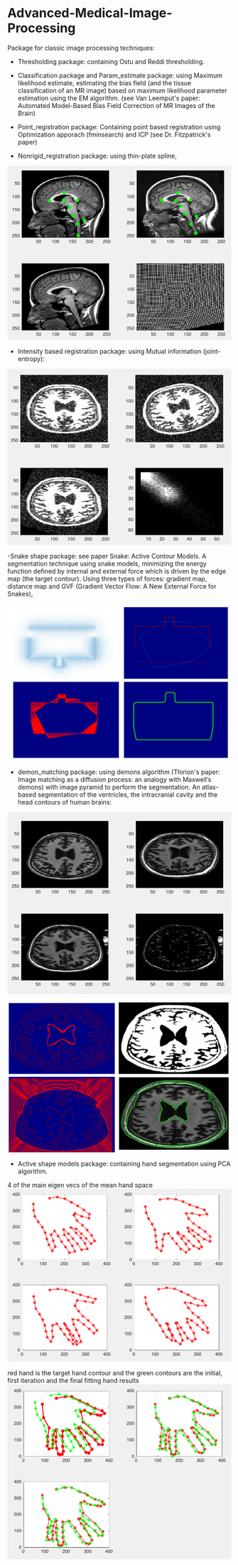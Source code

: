 # Advanced-Medical-Image-Processing

Package for classic image processing techniques:

- Thresholding package: containing Ostu and Reddi thresholding.

- Classification package and Param_estimate package: using Maximum likelihood estimate, estimating the bias field (and the tissue classification of an MR image) based on maximum likelihood parameter estimation using the EM algorithm. (see Van Leemput's paper: Automated Model-Based Bias Field Correction of MR Images of the Brain)

- Point_registration package: Containing point based registration using Optimization apporach (fminsearch) and ICP (see Dr. Fitzpatrick's paper)

- Nonrigid_registration package: using thin-plate spline,

![Alt text](/result_images/nonrigid_registration.png?raw=true "nonrigid registration using thin-plate spline")

- Intensity based registration package: using Mutual information (joint-entropy):

![Alt text](/result_images/mutual_information.png?raw=true "MI nonrigid registration")

-Snake shape package: see paper Snake: Active Contour Models. A segmentation technique using snake models, minimizing the energy function defined by internal and external force which is driven by the edge map (the target contour). Using three types of forces: gradient map, distance map and GVF (Gradient Vector Flow: A New External Force for Snakes),

![Alt text](/result_images/snake.png?raw=true "snake shape segmentation")

- demon_matching package: using demons algorithm (Thirion's paper: Image matching as a diffusion process: an analogy with Maxwell’s demons) with image pyramid to perform the segmentation. An atlas-based segmentation of the ventricles, the intracranial cavity and the head contours of human brains:

![Alt text](/result_images/demons_matching.png?raw=true "demons matching of the MRI brain image")

![Alt text](/result_images/atlas_based_segmentation.png?raw=true "atlas based segmenation of the brain ventricle, intracranial cavity and head contours")

- Active shape models package: containing hand segmentation using PCA algorithm.

4 of the main eigen vecs of the mean hand space
![Alt text](/result_images/four_eigen_vector.png?raw=true "")

red hand is the target hand contour and the green contours are the initial, first iteration and the final fitting hand results
![Alt text](/result_images/hand_fitting_results.png?raw=true "")
